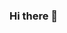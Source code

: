 ### Hi there 👋

<!--
**GeorgiSP2009/GeorgiSP2009** is a ✨ _special_ ✨ repository because its `README.md` (this file) appears on your GitHub profile.

Here are some ideas to get you started:

- 🔭 I’m currently working on a portfolyo.
- 🌱 I’m currently learning html.
- 👯 I’m looking to collaborate on my portfolyo.
- 🤔 I’m looking for help with javascript and html.
- 💬 Ask me about software problems in Windows, MacOS, IOS, Android, Linux ,etc...
- 📫 How to reach me: DIM230092@spengergasse.at
- 😄 Pronouns: male
- ⚡ Fun fact: I am from Bulgaria.
-->
